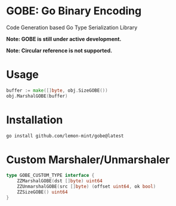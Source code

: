 # GOBE: Go Binary Encoding

Code Generation based Go Type Serialization Library

**Note: GOBE is still under active development.**

**Note: Circular reference is not supported.**

# Usage

```go
buffer := make([]byte, obj.SizeGOBE())
obj.MarshalGOBE(buffer)
```

# Installation

```bash
go install github.com/lemon-mint/gobe@latest
```

# Custom Marshaler/Unmarshaler

```go
type GOBE_CUSTOM_TYPE interface {
	ZZMarshalGOBE(dst []byte) uint64
	ZZUnmarshalGOBE(src []byte) (offset uint64, ok bool)
	ZZSizeGOBE() uint64
}
```
